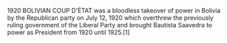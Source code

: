 1920 BOLIVIAN COUP D'ÉTAT was a bloodless takeover of power in Bolivia by the Republican party on July 12, 1920 which overthrew the previously ruling government of the Liberal Party and brought Bautista Saavedra to power as President from 1920 until 1925.[1]
